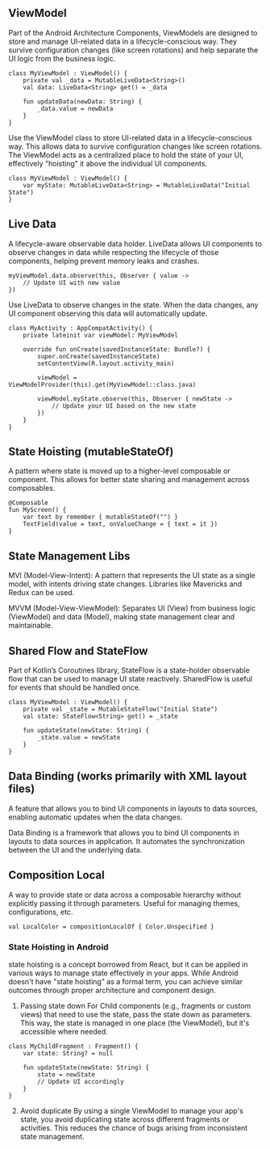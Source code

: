 ## ViewModel

Part of the Android Architecture Components, ViewModels are designed to store and manage UI-related data in a lifecycle-conscious way. 
They survive configuration changes (like screen rotations) and help separate the UI logic from the business logic.
```
class MyViewModel : ViewModel() {
    private val _data = MutableLiveData<String>()
    val data: LiveData<String> get() = _data

    fun updateData(newData: String) {
        _data.value = newData
    }
}
```

Use the ViewModel class to store UI-related data in a lifecycle-conscious way. This allows data to survive configuration changes like screen rotations.
The ViewModel acts as a centralized place to hold the state of your UI, effectively "hoisting" it above the individual UI components.
```
class MyViewModel : ViewModel() {
    var myState: MutableLiveData<String> = MutableLiveData("Initial State")
}
```

## Live Data
A lifecycle-aware observable data holder. LiveData allows UI components to observe changes in data while respecting the lifecycle of those components, 
helping prevent memory leaks and crashes.
```
myViewModel.data.observe(this, Observer { value ->
    // Update UI with new value
})
```
Use LiveData to observe changes in the state. When the data changes, any UI component observing this data will automatically update.
```
class MyActivity : AppCompatActivity() {
    private lateinit var viewModel: MyViewModel

    override fun onCreate(savedInstanceState: Bundle?) {
        super.onCreate(savedInstanceState)
        setContentView(R.layout.activity_main)

        viewModel = ViewModelProvider(this).get(MyViewModel::class.java)

        viewModel.myState.observe(this, Observer { newState ->
            // Update your UI based on the new state
        })
    }
}
```

## State Hoisting (mutableStateOf)
A pattern where state is moved up to a higher-level composable or component. 
This allows for better state sharing and management across composables.
```
@Composable
fun MyScreen() {
    var text by remember { mutableStateOf("") }
    TextField(value = text, onValueChange = { text = it })
}
```

## State Management Libs

MVI (Model-View-Intent): A pattern that represents the UI state as a single model, with intents driving state changes. 
Libraries like Mavericks and Redux can be used.

MVVM (Model-View-ViewModel): Separates UI (View) from business logic (ViewModel) and data (Model), making state management clear and maintainable.

## Shared Flow and StateFlow
Part of Kotlin’s Coroutines library, StateFlow is a state-holder observable flow that can be used to manage UI state reactively. 
SharedFlow is useful for events that should be handled once.
```
class MyViewModel : ViewModel() {
    private val _state = MutableStateFlow("Initial State")
    val state: StateFlow<String> get() = _state

    fun updateState(newState: String) {
        _state.value = newState
    }
}
```

## Data Binding (works primarily with XML layout files)
A feature that allows you to bind UI components in layouts to data sources, enabling automatic updates when the data changes.

Data Binding is a framework that allows you to bind UI components in layouts to data sources in application. 
It automates the synchronization between the UI and the underlying data.

## Composition Local
A way to provide state or data across a composable hierarchy without explicitly passing it through parameters. 
Useful for managing themes, configurations, etc.
```
val LocalColor = compositionLocalOf { Color.Unspecified }

```


### State Hoisting in Android
state hoisting is a concept borrowed from React, but it can be applied in various ways to manage state effectively in your apps. While Android doesn't have "state hoisting" as a formal term, you can achieve similar outcomes through proper architecture and component design.

1. Passing state down
For Child components (e.g., fragments or custom views) that need to use the state, pass the state down as parameters. This way, the state is managed in one place (the ViewModel), but it's accessible where needed.
```
class MyChildFragment : Fragment() {
    var state: String? = null

    fun updateState(newState: String) {
        state = newState
        // Update UI accordingly
    }
}
```
2. Avoid duplicate
By using a single ViewModel to manage your app's state, you avoid duplicating state across different fragments or activities. This reduces the chance of bugs arising from inconsistent state management.
